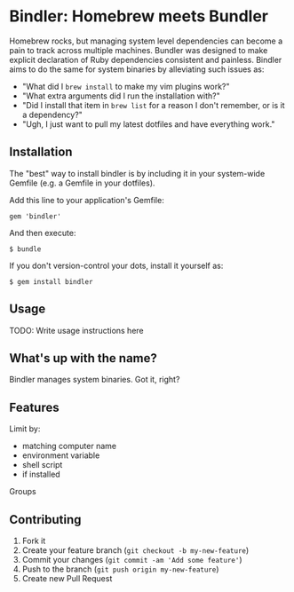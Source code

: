 Bindler: Homebrew meets Bundler
===============================

Homebrew rocks, but managing system level dependencies can become a pain to track across multiple machines. Bundler was designed to make explicit declaration of Ruby dependencies consistent and painless. Bindler aims to do the same for system binaries by alleviating such issues as:
- "What did I `brew install` to make my vim plugins work?"
- "What extra arguments did I run the installation with?"
- "Did I install that item in `brew list` for a reason I don't remember, or is it a dependency?"
- "Ugh, I just want to pull my latest dotfiles and have everything work."

Installation
------------

The "best" way to install bindler is by including it in your system-wide Gemfile (e.g. a Gemfile in your dotfiles).

Add this line to your application's Gemfile:

    gem 'bindler'

And then execute:

    $ bundle

If you don't version-control your dots, install it yourself as:

    $ gem install bindler

Usage
-----

TODO: Write usage instructions here

What's up with the name?
------------------------
Bindler manages system binaries. Got it, right?

Features
--------
Limit by:
- matching computer name
- environment variable
- shell script
- if installed

Groups

Contributing
------------

1. Fork it
2. Create your feature branch (`git checkout -b my-new-feature`)
3. Commit your changes (`git commit -am 'Add some feature'`)
4. Push to the branch (`git push origin my-new-feature`)
5. Create new Pull Request
